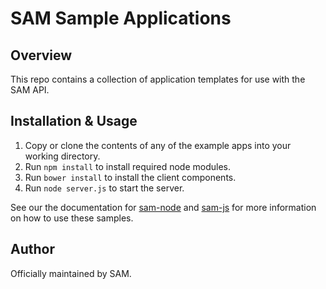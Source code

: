 # SAM Sample Applications

## Overview

This repo contains a collection of application templates for use with the SAM API.

## Installation & Usage

1. Copy or clone the contents of any of the example apps into your working directory.
2. Run `npm install` to install required node modules.
3. Run `bower install` to install the client components.
4. Run `node server.js` to start the server.

See our the documentation for [sam-node](https://github.com/SAMdesk/sam-node) and [sam-js](https://github.com/SAMdesk/sam-js) for more information on how to use these samples.

## Author

Officially maintained by SAM.
